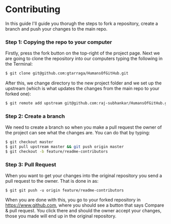 # Contributing

In this guide I'll guide you thorugh the steps to fork a repository, create a branch and push your changes to the main repo.

### Step 1: Copying the repo to your computer
Firstly, press the fork button on the top-right of the project page. Next we are going to clone the repository into our computers typing the following in the Terminal:
```sh
$ git clone git@github.com:gtarraga/HumansOfGitHub.git
```
After this, we change directory to the new project folder and we set up the upstream (which is what updates the changes from the main repo to your forked one):
```sh
$ git remote add upstream git@github.com:raj-subhankar/HumansOfGitHub.git
```
### Step 2: Create a branch
We need to create a branch so when you make a pull request the owner of the project can see what the changes are. You can do that by typing:
```sh
$ git checkout master
$ git pull upstream master && git push origin master
$ git checkout -b feature/readme-contributors
```
### Step 3: Pull Request
When you want to get your changes into the original repository you send a pull request to the owner. That is done in as:
```
$ git git push -u origin feature/readme-contributors
```
When you are done with this, you go to your forked repository in https://www.github.com, where you should see a button that says Compare & pull request. You click there and should the owner accept your changes, those you made will end up in the original repository.
